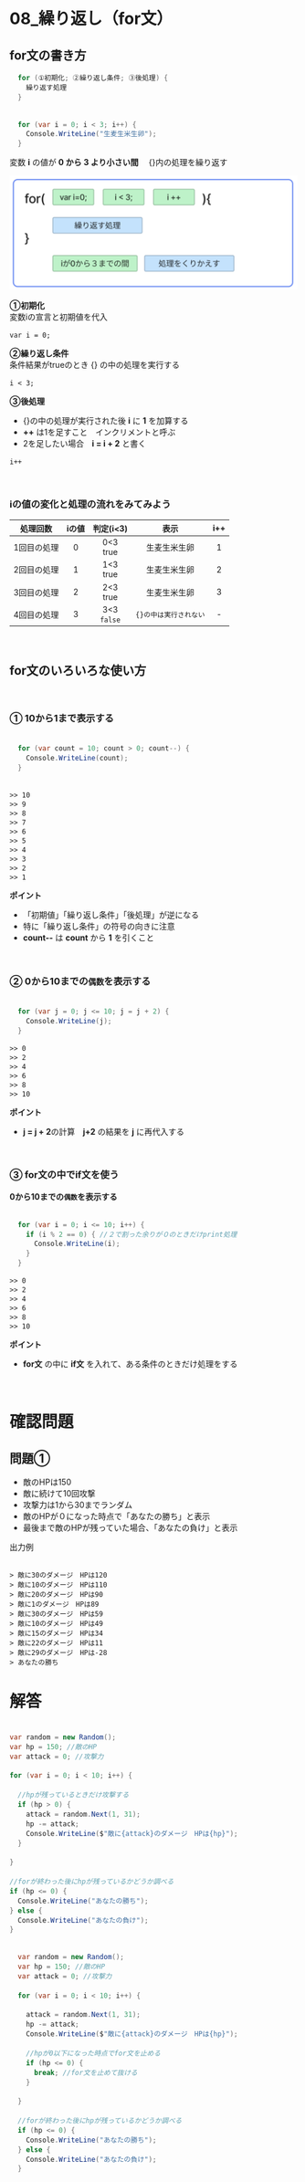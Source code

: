 # **08_繰り返し（for文）**


## **for文の書き方**

```c#
  for (①初期化; ②繰り返し条件; ③後処理) {
    繰り返す処理
  } 
```

```c#

  for (var i = 0; i < 3; i++) {
    Console.WriteLine("生麦生米生卵");
  }

```

  変数 **i** の値が **0 から 3 より小さい間**  　{}内の処理を繰り返す

  ![for](img/08_for1-1.png)


**①初期化**  
変数iの宣言と初期値を代入  
```
var i = 0;
```

**②繰り返し条件**  
  条件結果がtrueのとき {} の中の処理を実行する  
```
i < 3;
```

**③後処理**

- {}の中の処理が実行された後 **i** に **1** を加算する
- **++** は1を足すこと　インクリメントと呼ぶ
- 2を足したい場合　**i = i + 2** と書く

```
i++
```

<br>

### **iの値の変化と処理の流れをみてみよう**

|  処理回数  |  iの値  |  判定(i<3)  |  表示  |  i++  |
| :----: | :----: | :----: | :----: | :----: |
|  1回目の処理  |  0  |  0<3<br>true  | 生麦生米生卵 | 1 |
|  2回目の処理  |  1  |  1<3<br>true  | 生麦生米生卵 | 2 |
|  3回目の処理  |  2  |  2<3<br>true  | 生麦生米生卵 | 3 |
|  4回目の処理  |  3  |  3<3<br>`false`  |`{}の中は実行されない`| - |

<br>

## **for文のいろいろな使い方**

<br>

### **① 10から1まで表示する**

```c#

  for (var count = 10; count > 0; count--) {
    Console.WriteLine(count);
  }
  
```

```
>> 10
>> 9
>> 8
>> 7
>> 6
>> 5
>> 4
>> 3
>> 2
>> 1
```

**ポイント**

- 「初期値」「繰り返し条件」「後処理」が逆になる
- 特に「繰り返し条件」の符号の向きに注意
- **count--** は **count** から **1** を引くこと

<br>

### **② 0から10までの`偶数`を表示する**

```c#

  for (var j = 0; j <= 10; j = j + 2) {
    Console.WriteLine(j);
  }

```

```
>> 0
>> 2
>> 4
>> 6
>> 8
>> 10
```

**ポイント**

- **j = j + 2**の計算　**j+2** の結果を **j** に再代入する  

<br>

### **③ for文の中でif文を使う**
**0から10までの`偶数`を表示する**

```c#

  for (var i = 0; i <= 10; i++) {
    if (i % 2 == 0) { //２で割った余りが０のときだけprint処理
      Console.WriteLine(i);
    }
  }


```

```
>> 0
>> 2
>> 4
>> 6
>> 8
>> 10
```

**ポイント**

- **for文** の中に **if文** を入れて、ある条件のときだけ処理をする

<br>


# **確認問題**

## **問題①**

- 敵のHPは150
- 敵に続けて10回攻撃
- 攻撃力は1から30までランダム
- 敵のHPが０になった時点で「あなたの勝ち」と表示
- 最後まで敵のHPが残っていた場合、「あなたの負け」と表示

出力例
```

> 敵に30のダメージ　HPは120
> 敵に10のダメージ　HPは110
> 敵に20のダメージ　HPは90
> 敵に1のダメージ　HPは89
> 敵に30のダメージ　HPは59
> 敵に10のダメージ　HPは49
> 敵に15のダメージ　HPは34
> 敵に22のダメージ　HPは11
> 敵に29のダメージ　HPは-28
> あなたの勝ち

```

# **解答**

```c#

var random = new Random();
var hp = 150; //敵のHP
var attack = 0; //攻撃力

for (var i = 0; i < 10; i++) {

  //hpが残っているときだけ攻撃する
  if (hp > 0) {
    attack = random.Next(1, 31);
    hp -= attack;
    Console.WriteLine($"敵に{attack}のダメージ　HPは{hp}");
  }

}

//forが終わった後にhpが残っているかどうか調べる
if (hp <= 0) {
  Console.WriteLine("あなたの勝ち");
} else {
  Console.WriteLine("あなたの負け");
}

```

```c#

  var random = new Random();
  var hp = 150; //敵のHP
  var attack = 0; //攻撃力

  for (var i = 0; i < 10; i++) {

    attack = random.Next(1, 31);
    hp -= attack;
    Console.WriteLine($"敵に{attack}のダメージ　HPは{hp}");

    //hpが0以下になった時点でfor文を止める
    if (hp <= 0) {
      break; //for文を止めて抜ける
    }

  }

  //forが終わった後にhpが残っているかどうか調べる
  if (hp <= 0) {
    Console.WriteLine("あなたの勝ち");
  } else {
    Console.WriteLine("あなたの負け");
  }

```